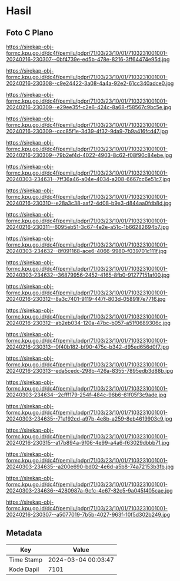 # Hasil

## Foto C Plano

https://sirekap-obj-formc.kpu.go.id/dc4f/pemilu/pdpr/71/03/23/10/01/7103231001001-20240216-230307--0bf4739e-ed5b-478e-8216-3ff64474e95d.jpg

https://sirekap-obj-formc.kpu.go.id/dc4f/pemilu/pdpr/71/03/23/10/01/7103231001001-20240216-230308--c9e24422-3a08-4a4a-92e2-61cc340adce0.jpg

https://sirekap-obj-formc.kpu.go.id/dc4f/pemilu/pdpr/71/03/23/10/01/7103231001001-20240216-230309--e29ee35f-c2e6-424c-8a68-f58567c9bc5e.jpg

https://sirekap-obj-formc.kpu.go.id/dc4f/pemilu/pdpr/71/03/23/10/01/7103231001001-20240216-230309--ccc85f1e-3d39-4f32-9da9-7b9a416fcd47.jpg

https://sirekap-obj-formc.kpu.go.id/dc4f/pemilu/pdpr/71/03/23/10/01/7103231001001-20240216-230309--79b2ef4d-4022-4903-8c62-f08f90c84ebe.jpg

https://sirekap-obj-formc.kpu.go.id/dc4f/pemilu/pdpr/71/03/23/10/01/7103231001001-20240303-234631--7ff36a46-a04e-4034-a208-6667cc6e51c7.jpg

https://sirekap-obj-formc.kpu.go.id/dc4f/pemilu/pdpr/71/03/23/10/01/7103231001001-20240216-230310--e28a3c38-aaf2-4d08-b9e3-d844aa0fdb8d.jpg

https://sirekap-obj-formc.kpu.go.id/dc4f/pemilu/pdpr/71/03/23/10/01/7103231001001-20240216-230311--6095eb51-3c67-4e2e-a51c-1b66282694b7.jpg

https://sirekap-obj-formc.kpu.go.id/dc4f/pemilu/pdpr/71/03/23/10/01/7103231001001-20240303-234632--8f091168-ace6-4066-9980-f039701c111f.jpg

https://sirekap-obj-formc.kpu.go.id/dc4f/pemilu/pdpr/71/03/23/10/01/7103231001001-20240303-234632--36879956-2452-4165-8fb0-91277151af00.jpg

https://sirekap-obj-formc.kpu.go.id/dc4f/pemilu/pdpr/71/03/23/10/01/7103231001001-20240216-230312--8a3c7401-9119-447f-803d-05891f7e7716.jpg

https://sirekap-obj-formc.kpu.go.id/dc4f/pemilu/pdpr/71/03/23/10/01/7103231001001-20240216-230312--ab2eb034-120a-47bc-b057-a51f0689306c.jpg

https://sirekap-obj-formc.kpu.go.id/dc4f/pemilu/pdpr/71/03/23/10/01/7103231001001-20240216-230313--0f40b182-bf90-475c-b342-d95ed656d0f7.jpg

https://sirekap-obj-formc.kpu.go.id/dc4f/pemilu/pdpr/71/03/23/10/01/7103231001001-20240216-230313--eda5cedc-298b-426a-8355-7895edb3d88b.jpg

https://sirekap-obj-formc.kpu.go.id/dc4f/pemilu/pdpr/71/03/23/10/01/7103231001001-20240303-234634--2cfff179-254f-484c-96b6-61f05f3c9ade.jpg

https://sirekap-obj-formc.kpu.go.id/dc4f/pemilu/pdpr/71/03/23/10/01/7103231001001-20240303-234635--71a192cd-a97b-4e8b-a259-8eb4619903c9.jpg

https://sirekap-obj-formc.kpu.go.id/dc4f/pemilu/pdpr/71/03/23/10/01/7103231001001-20240216-230315--a17b894a-9f06-4e99-a4a6-f63029dbbb71.jpg

https://sirekap-obj-formc.kpu.go.id/dc4f/pemilu/pdpr/71/03/23/10/01/7103231001001-20240303-234635--a200e690-bd02-4e6d-a5b8-74a72153b3fb.jpg

https://sirekap-obj-formc.kpu.go.id/dc4f/pemilu/pdpr/71/03/23/10/01/7103231001001-20240303-234636--4280987a-9cfc-4e67-82c5-9a045f405cae.jpg

https://sirekap-obj-formc.kpu.go.id/dc4f/pemilu/pdpr/71/03/23/10/01/7103231001001-20240216-230307--a5077019-7b5b-4027-963f-10f5d302b249.jpg


## Metadata

| Key        | Value               |
| ---------- | ------------------- |
| Time Stamp | 2024-03-04 00:03:47 |
| Kode Dapil | 7101                |



